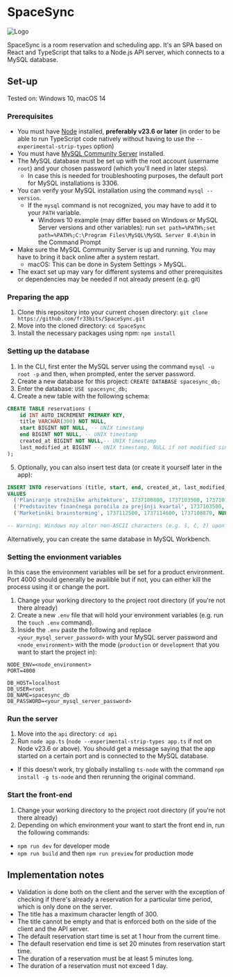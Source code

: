 # SpaceSync

<picture align="center" width="500">
  <source media="(prefers-color-scheme: dark)" alt="Logo" srcset="public/cover_dark.png">
  <source media="(prefers-color-scheme: light)" alt="Logo" srcset="public/cover_light.png">
  <img alt="Logo" src="cover_light.png">
</picture>

SpaceSync is a room reservation and scheduling app. It's an SPA based on React and TypeScript that talks to a Node.js API server, which connects to a MySQL database.

## Set-up

Tested on: Windows 10, macOS 14

### Prerequisites

- You must have [Node](https://nodejs.org/en) installed, **preferably v23.6 or later** (in order to be able to run TypeScript code natively without having to use the `--experimental-strip-types` option)
- You must have [MySQL Community Server](https://dev.mysql.com/downloads/) installed.
- The MySQL database must be set up with the root account (username `root`) and your chosen password (which you'll need in later steps).
  - In case this is needed for troubleshooting purposes, the default port for MySQL installations is 3306.
- You can verify your MySQL installation using the command `mysql --version`.
  - If the `mysql` command is not recognized, you may have to add it to your `PATH` variable.
    - Windows 10 example (may differ based on Windows or MySQL Server versions and other variables): run `set path=%PATH%;set path=%PATH%;C:\Program Files\MySQL\MySQL Server 8.4\bin` in the Command Prompt
- Make sure the MySQL Community Server is up and running. You may have to bring it back online after a system restart.
  - macOS: This can be done in System Settings > MySQL.
- The exact set up may vary for different systems and other prerequisites or dependencies may be needed if not already present (e.g. git)

### Preparing the app

1. Clone this repository into your current chosen directory: `git clone https://github.com/fr33bits/SpaceSync.git`
2. Move into the cloned directory: `cd SpaceSync`
3. Install the necessary packages using npm: `npm install`

### Setting up the database

1. In the CLI, first enter the MySQL server using the command `mysql -u root -p` and then, when prompted, enter the server password.
2. Create a new database for this project: `CREATE DATABASE spacesync_db;`
3. Enter the database: `USE spacesync_db;`
4. Create a new table with the following schema:

```sql
CREATE TABLE reservations (
    id INT AUTO_INCREMENT PRIMARY KEY,
    title VARCHAR(300) NOT NULL,
    start BIGINT NOT NULL, -- UNIX timestamp
    end BIGINT NOT NULL, -- UNIX timestamp
    created_at BIGINT NOT NULL,-- UNIX timestamp
    last_modified_at BIGINT -- UNIX timestamp, NULL if not modified since creation
);
```

5. Optionally, you can also insert test data (or create it yourself later in the app):

```sql
INSERT INTO reservations (title, start, end, created_at, last_modified_at)
VALUES
  ('Planiranje strežniške arhitekture', 1737100800, 1737103500, 1737101524, NULL),
  ('Predstavitev finančnega poročila za prejšnji kvartal', 1737103500, 1737105300, 1737099059, 1737101512),
  ('Marketinški brainstorming', 1737112500, 1737114600, 1737108870, NULL);

-- Warning: Windows may alter non-ASCII characters (e.g. š, č, ž) upon pasting into the Command Prompt or similar
```

Alternatively, you can create the same database in MySQL Workbench.

### Setting the envionment variables

In this case the environment variables will be set for a product environment. Port 4000 should generally be availible but if not, you can either kill the process using it or change the port.

1. Change your working directory to the project root directory (if you're not there already)
2. Create a new `.env` file that will hold your environment variables (e.g. run the `touch .env` command).
3. Inside the `.env` paste the following and replace `<your_mysql_server_password>` with your MySQL server password and `<node_environment>` with the mode (`production` or `development` that you want to start the project in):

```env
NODE_ENV=<node_environment>
PORT=4000

DB_HOST=localhost
DB_USER=root
DB_NAME=spacesync_db
DB_PASSWORD=<your_mysql_server_password>
```

### Run the server

1. Move into the `api` directory: `cd api`
2. Run `node app.ts` (`node --experimental-strip-types app.ts` if not on Node v23.6 or above). You should get a message saying that the app started on a certain port and is connected to the MySQL database.
  - If this doesn't work, try globally installing `ts-node` with the command `npm install -g ts-node` and then rerunning the original command.

### Start the front-end

1. Change your working directory to the project root directory (if you're not there already)
2. Depending on which environment your want to start the front end in, run the following commands:
  - `npm run dev` for developer mode
  - `npm run build` and then `npm run preview` for production mode

## Implementation notes

- Validation is done both on the client and the server with the exception of checking if there's already a reservation for a particular time period, which is only done on the server.
- The title has a maximum character length of 300.
- The title cannot be empty and that is enforced both on the side of the client and the API server.
- The default reservation start time is set at 1 hour from the current time.
- The default reservation end time is set 20 minutes from reservation start time.
- The duration of a reservation must be at least 5 minutes long.
- The duration of a reservation must not exceed 1 day.
